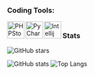 ### Coding Tools:
<img align="left" alt="PHPStorm" width="40px" src="https://resources.jetbrains.com/storage/products/company/brand/logos/PhpStorm_icon.png" />
<img align="left" alt="PyCharm" width="40px" src="https://i.imgur.com/cCSh9nO.png" />
<img align="left" alt="Intellij" width="40px" src="https://cdn.icon-icons.com/icons2/3053/PNG/512/intellij_macos_bigsur_icon_190061.png" />


#
#

### Stats
![GitHub stars](https://img.shields.io/github/stars/xobby?logo=github&style=social)

<section id='stats'>

  ![GitHub stats](https://github-readme-stats.vercel.app/api?username=xobby&show_icons=true&theme=radical)
  ![Top Langs](https://github-readme-stats.vercel.app/api/top-langs/?username=xobby&layout=compact)
